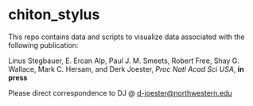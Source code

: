 # chiton_stylus
This repo contains data and scripts to visualize data associated with the following publication:

Linus Stegbauer, E. Ercan Alp, Paul J. M. Smeets, Robert Free, Shay G. Wallace, Mark C. Hersam, and Derk Joester, *Proc Natl Acad Sci USA*, **in press**

Please direct correspondence to DJ @ d-joester@northwestern.edu
